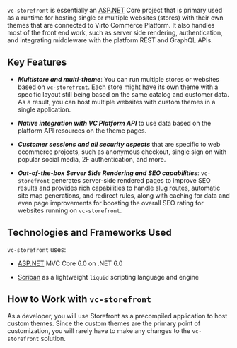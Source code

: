 ﻿`vc-storefront` is essentially an [ASP.NET](http://asp.net) Core project that is primary used as a runtime for hosting single or multiple websites (stores) with their own themes that are connected to Virto Commerce Platform. It also handles most of the front end work, such as server side rendering, authentication, and integrating middleware with the platform REST and GraphQL APIs.

## Key Features

- ***Multistore and multi-theme***: You can run multiple stores or websites based on `vc-storefront`. Each store might have its own theme with a specific layout still being based on the same catalog and customer data. As a result, you can host multiple websites with custom themes in a single application.<!---TODO: link to themes-->
    
- ***Native integration with VC Platform API*** to use data based on the platform API resources on the theme pages. <!---TODO: Link to WorkContext and dynamic data sources-->
    
- ***Customer sessions and all security aspects*** that are specific to web ecommerce projects, such as anonymous checkout, single sign on with popular social media, 2F authentication, and more.<!---TODO: link to Security aspects-->
    
- ***Out-of-the-box Server Side Rendering and SEO capabilities***: `vc-storefront` generates server-side rendered pages to improve SEO results and provides rich capabilities to handle slug routes, automatic site map generations, and redirect rules, along with caching for data and even page improvements for boosting the overall SEO rating for websites running on `vc-storefront`. <!---TODO: link to SEO details-->
    

## Technologies and Frameworks Used
`vc-storefront` uses:

-  [ASP.NET](http://asp.net/) MVC Core 6.0 on .NET 6.0
    
- [Scriban](https://github.com/scriban/scriban) as a lightweight `liquid` scripting language and engine
    

## How to Work with `vc-storefront`

As a developer, you will use Storefront as a precompiled application to host custom themes. Since the custom themes are the primary point of customization, you will rarely have to make any changes to the `vc-storefront` solution.
